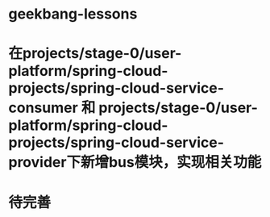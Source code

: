 # geekbang-lessons
# 在projects/stage-0/user-platform/spring-cloud-projects/spring-cloud-service-consumer 和 projects/stage-0/user-platform/spring-cloud-projects/spring-cloud-service-provider下新增bus模块，实现相关功能
# 待完善

